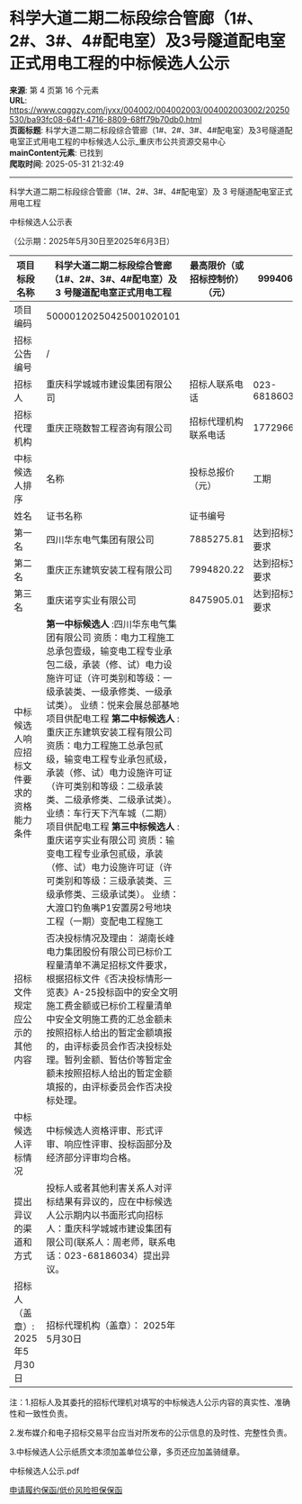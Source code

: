 # 科学大道二期二标段综合管廊（1#、2#、3#、4#配电室）及3号隧道配电室正式用电工程的中标候选人公示

**来源**: 第 4 页第 16 个元素  
**URL**: https://www.cqggzy.com/jyxx/004002/004002003/004002003002/20250530/ba93fc08-64f1-4716-8809-68ff79b70db0.html  
**页面标题**: 科学大道二期二标段综合管廊（1#、2#、3#、4#配电室）及3号隧道配电室正式用电工程的中标候选人公示_重庆市公共资源交易中心  
**mainContent元素**: 已找到  
**爬取时间**: 2025-05-31 21:32:49

---

科学大道二期二标段综合管廊（1#、2#、3#、4#配电室）及 3 号隧道配电室正式用电工程

中标候选人公示表

（公示期：2025年5月30日至2025年6月3日）

项目标段名称 |  科学大道二期二标段综合管廊（1#、2#、3#、4#配电室）及 3 号隧道配电室正式用电工程 |  最高限价（或招标控制价）（元） |  9994062.74  
---|---|---|---  
项目编码 |  50000120250425001020101  
招标公告编号 |  /  
招标人 | 重庆科学城城市建设集团有限公司 |  招标人联系电话 |  023-68186034  
招标代理机构 |  重庆正晓数智工程咨询有限公司 |  招标代理机构联系电话 |  17729660664  
中标候选人排序 |  名称 |  投标总报价（元） |  工期 |  质量 |  拟任项目经理  
姓名 |  证书名称 |  证书编号  
第一名 |  四川华东电气集团有限公司 |  7885275.81 |  达到招标文件的要求 |  达到招标文件的要求 |  石真全 |  一级建造师注册证书/安全生产考核合格证书 |  川1502015201512854/川建安B(2023)0071426  
第二名 |  重庆正东建筑安装工程有限公司 |  7994820.22 |  达到招标文件的要求 |  达到招标文件的要求 |  石大鹏 |  一级建造师注册证书/安全生产考核合格证书 |  渝1502010201105312/渝建安B(2013)0000039  
第三名 |  重庆诺亨实业有限公司 |  8475905.01 |  达到招标文件的要求 |  达到招标文件的要求 |  吴开斌 |  一级建造师注册证书/安全生产考核合格证书 |  渝1112015201636534/渝建安B(2018)0001345  
中标候选人响应招标文件要求的资格能力条件 |  **第一中标候选人** :四川华东电气集团有限公司 资质：电力工程施工总承包壹级，输变电工程专业承包二级，承装（修、试）电力设施许可证（许可类别和等级：一级承装类、一级承修类、一级承试类）。 业绩：悦来会展总部基地项目供配电工程 **第二中标候选人** :重庆正东建筑安装工程有限公司 资质：电力工程施工总承包贰级，输变电工程专业承包贰级，承装（修、试）电力设施许可证（许可类别和等级：二级承装类、二级承修类、二级承试类）。 业绩：车行天下汽车城（二期）项目供配电工程 **第三中标候选人** :重庆诺亨实业有限公司 资质：输变电工程专业承包贰级，承装（修、试）电力设施许可证（许可类别和等级：三级承装类、三级承修类、三级承试类）。 业绩：大渡口钓鱼嘴P1安置房2号地块工程（一期）变配电工程施工  
招标文件规定应公示的其他内容 |  否决投标情况及理由： 湖南长峰电力集团股份有限公司已标价工程量清单不满足招标文件要求，根据招标文件《否决投标情形一览表》A-25投标函中的安全文明施工费金额或已标价工程量清单中安全文明施工费的汇总金额未按照招标人给出的暂定金额填报的，由评标委员会作否决投标处理。暂列金额、暂估价等暂定金额未按照招标人给出的暂定金额填报的，由评标委员会作否决投标处理。  
中标候选人评标情况 |  中标候选人资格评审、形式评审、响应性评审、投标函部分及经济部分评审均合格。  
提出异议的渠道和方式 |  投标人或者其他利害关系人对评标结果有异议的，应在中标候选人公示期内以书面形式向招标人：重庆科学城城市建设集团有限公司(联系人：周老师，联系电话：023-68186034）提出异议。  
招标人（盖章）:  2025年5月30日 |  招标代理机构（盖章）： 2025年5月30日  
  
注：1.招标人及其委托的招标代理机对填写的中标候选人公示内容的真实性、准确性和一致性负责。

2.发布媒介和电子招标交易平台应当对所发布的公示信息的及时性、完整性负责。

3.中标候选人公示纸质文本须加盖单位公章，多页还应加盖骑缝章。

  
  
  
中标候选人公示.pdf    
  
[ 申请履约保函/低价风险担保保函 ](https://jrfw.jszx.cqggzy.com/financeplatform/index.html)

